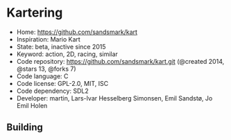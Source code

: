 # Kartering

- Home: https://github.com/sandsmark/kart
- Inspiration: Mario Kart
- State: beta, inactive since 2015
- Keyword: action, 2D, racing, similar
- Code repository: https://github.com/sandsmark/kart.git (@created 2014, @stars 13, @forks 7)
- Code language: C
- Code license: GPL-2.0, MIT, ISC
- Code dependency: SDL2
- Developer: martin, Lars-Ivar Hesselberg Simonsen, Emil Sandstø, Jo Emil Holen

## Building
